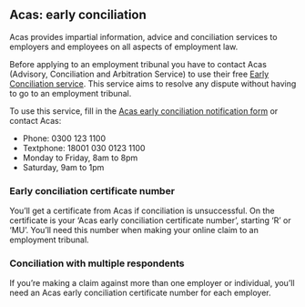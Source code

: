 <h2 class="legend">Acas: early conciliation</h2>

Acas provides impartial information, advice and conciliation services to employers and employees on all aspects of employment law.

Before applying to an employment tribunal you have to contact Acas (Advisory, Conciliation and Arbitration Service) to use their free [Early Conciliation service](http://www.acas.org.uk/earlyconciliation). This service aims to resolve any dispute without having to go to an employment tribunal.

To use this service, fill in the [Acas early conciliation notification form](http://www.acas.org.uk/index.aspx?articleid=4028) or contact Acas:

- Phone: 0300 123 1100
- Textphone: 18001 030 0123 1100
- Monday to Friday, 8am to 8pm
- Saturday, 9am to 1pm

### Early conciliation certificate number
You’ll get a certificate from Acas if conciliation is unsuccessful. On the certificate is your ‘Acas early conciliation certificate number’, starting ‘R’ or ‘MU’. You’ll need this number when making your online claim to an employment tribunal.

### Conciliation with multiple respondents
If you’re making a claim against more than one employer or individual, you’ll need an Acas early conciliation certificate number for each employer.
